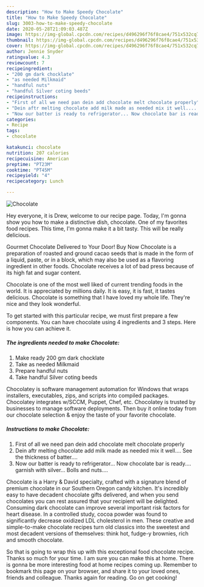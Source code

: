 ```yaml
---
description: "How to Make Speedy Chocolate"
title: "How to Make Speedy Chocolate"
slug: 3003-how-to-make-speedy-chocolate
date: 2020-05-28T21:09:03.487Z
image: https://img-global.cpcdn.com/recipes/d496296f76f8cae4/751x532cq70/chocolate-recipe-main-photo.jpg
thumbnail: https://img-global.cpcdn.com/recipes/d496296f76f8cae4/751x532cq70/chocolate-recipe-main-photo.jpg
cover: https://img-global.cpcdn.com/recipes/d496296f76f8cae4/751x532cq70/chocolate-recipe-main-photo.jpg
author: Jennie Snyder
ratingvalue: 4.3
reviewcount: 7
recipeingredient:
- "200 gm dark chocklate"
- "as needed Milkmaid"
- "handful nuts"
- "handful Silver coting beeds"
recipeinstructions:
- "First of all we need pan dein add chocolate melt chocolate properly"
- "Dein aftr melting chocolate add milk made as needed mix it well.... See the thickness of batter...."
- "Now our batter is ready to refrigerator... Now chocolate bar is ready.... garnish with silver... Bolls and nuts...."
categories:
- Recipe
tags:
- chocolate

katakunci: chocolate 
nutrition: 207 calories
recipecuisine: American
preptime: "PT23M"
cooktime: "PT45M"
recipeyield: "4"
recipecategory: Lunch

---
```



![Chocolate](https://img-global.cpcdn.com/recipes/d496296f76f8cae4/751x532cq70/chocolate-recipe-main-photo.jpg)

Hey everyone, it is Drew, welcome to our recipe page. Today, I'm gonna show you how to make a distinctive dish, chocolate. One of my favorites food recipes. This time, I'm gonna make it a bit tasty. This will be really delicious.

Gourmet Chocolate Delivered to Your Door! Buy Now Chocolate is a preparation of roasted and ground cacao seeds that is made in the form of a liquid, paste, or in a block, which may also be used as a flavoring ingredient in other foods. Chocolate receives a lot of bad press because of its high fat and sugar content.

Chocolate is one of the most well liked of current trending foods in the world. It is appreciated by millions daily. It is easy, it is fast, it tastes delicious. Chocolate is something that I have loved my whole life. They're nice and they look wonderful.


To get started with this particular recipe, we must first prepare a few components. You can have chocolate using 4 ingredients and 3 steps. Here is how you can achieve it.

<!--inarticleads1-->

##### The ingredients needed to make Chocolate:

1. Make ready 200 gm dark chocklate
1. Take as needed Milkmaid
1. Prepare handful nuts
1. Take handful Silver coting beeds


Chocolatey is software management automation for Windows that wraps installers, executables, zips, and scripts into compiled packages. Chocolatey integrates w/SCCM, Puppet, Chef, etc. Chocolatey is trusted by businesses to manage software deployments. Then buy it online today from our chocolate selection &amp; enjoy the taste of your favorite chocolate. 

<!--inarticleads2-->

##### Instructions to make Chocolate:

1. First of all we need pan dein add chocolate melt chocolate properly
1. Dein aftr melting chocolate add milk made as needed mix it well.... See the thickness of batter....
1. Now our batter is ready to refrigerator... Now chocolate bar is ready.... garnish with silver... Bolls and nuts....


Chocolate is a Harry &amp; David specialty, crafted with a signature blend of premium chocolate in our Southern Oregon candy kitchen. It&#39;s incredibly easy to have decadent chocolate gifts delivered, and when you send chocolates you can rest assured that your recipient will be delighted. Consuming dark chocolate can improve several important risk factors for heart disease. In a controlled study, cocoa powder was found to significantly decrease oxidized LDL cholesterol in men. These creative and simple-to-make chocolate recipes turn old classics into the sweetest and most decadent versions of themselves: ﻿think hot, fudge-y brownies﻿, rich and smooth chocolate. 

So that is going to wrap this up with this exceptional food chocolate recipe. Thanks so much for your time. I am sure you can make this at home. There is gonna be more interesting food at home recipes coming up. Remember to bookmark this page on your browser, and share it to your loved ones, friends and colleague. Thanks again for reading. Go on get cooking!
